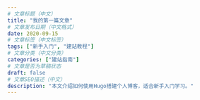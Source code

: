 ```yaml
---
# 文章标题（中文）
title: "我的第一篇文章"
# 文章发布日期（中文格式）
date: 2020-09-15
# 文章标签（中文标签）
tags: ["新手入门", "建站教程"]
# 文章分类（中文分类）
categories: ["建站指南"]
# 文章是否为草稿状态
draft: false
# 文章SEO描述（中文）
description: "本文介绍如何使用Hugo搭建个人博客，适合新手入门学习。"
---
```

